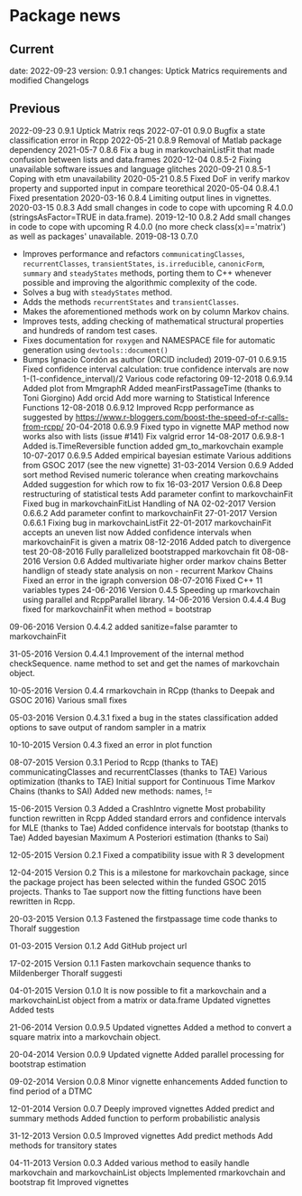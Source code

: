 # Package news

## Current

date: 2022-09-23 
version: 0.9.1
changes: Uptick Matrics requirements and modified Changelogs

## Previous

2022-09-23 0.9.1
Uptick Matrix reqs
2022-07-01 0.9.0
Bugfix a state classification error in Rcpp
2022-05-21 0.8.9
Removal of Matlab package dependency
2021-05-7 0.8.6
Fix a bug in markovchainListFit that made confusion between lists and data.frames
2020-12-04 0.8.5-2
Fixing unavailable software issues and language glitches
2020-09-21 0.8.5-1
Coping with etm unavailability
2020-05-21 0.8.5
Fixed DoF in verify markov property and supported input in compare teorethical
2020-05-04 0.8.4.1
Fixed presentation
2020-03-16 0.8.4
Limiting output lines in vignettes.
2020-03-15 0.8.3
Add small changes in code to cope with upcoming R 4.0.0 (stringsAsFactor=TRUE in data.frame).
2019-12-10 0.8.2
Add small changes in code to cope with upcoming R 4.0.0 (no more check class(x)=='matrix') as well as packages' unavailable.
2019-08-13 0.7.0
* Improves performance and refactors `communicatingClasses`, `recurrentClasses`, `transientStates`, `is.irreducible`, `canonicForm`, `summary` and `steadyStates` methods, porting them to C++ whenever possible and improving the algorithmic complexity of the code.
* Solves a bug with `steadyStates` method.
* Adds the methods `recurrentStates` and `transientClasses`.
* Makes the aforementioned methods work on by column Markov chains.
* Improves tests, adding checking of mathematical structural properties and hundreds of random test cases.
* Fixes documentation for `roxygen` and NAMESPACE file for automatic generation using `devtools::document()`
* Bumps Ignacio Cordón as author (ORCID included)
2019-07-01 0.6.9.15
Fixed confidence interval calculation: true confidence intervals are now 1-(1-confidence_interval)/2
Various code refactoring
09-12-2018 0.6.9.14
Added plot from MmgraphR
Added meanFirstPassageTime (thanks to Toni Giorgino)
Add orcid
Add more warning to Statistical Inference Functions
12-08-2018 0.6.9.12
Improved Rcpp performance as suggested by https://www.r-bloggers.com/boost-the-speed-of-r-calls-from-rcpp/
20-04-2018 0.6.9.9
Fixed typo in vignette
MAP method now works also with lists (issue #141)
Fix valgrid error
14-08-2017 0.6.9.8-1
Added is.TimeReversible function
added gm_to_markovchain example
10-07-2017 0.6.9.5
Added empirical bayesian estimate
Various additions from GSOC 2017 (see the new vignette)
31-03-2014 Version 0.6.9
Added sort method
Revised numeric tolerance when creating markovchains
Added suggestion for which row to fix
16-03-2017 Version 0.6.8
Deep restructuring of statistical tests
Add parameter confint to markovchainFit
Fixed bug in markovchainFitList
Handling of NA
02-02-2017 Version 0.6.6.2
Add parameter confint to markovchainFit
27-01-2017 Version 0.6.6.1
Fixing bug in markovchainListFit
22-01-2017
markovchainFit accepts an uneven list now
Added confidence intervals when markovchainFit is given a matrix
08-12-2016
Added patch to divergence test
20-08-2016
Fully parallelized bootstrapped markovchain fit
08-08-2016
Version 0.6
Added multivariate higher order markov chains
Better handlign of steady state analysis on non - recurrent Markov Chains
Fixed an error in the igraph conversion
08-07-2016
Fixed C++ 11 variables types
24-06-2016
Version 0.4.5
Speeding up rmarkovchain using parallel and RcppParallel library.
14-06-2016
Version 0.4.4.4
Bug fixed for markovchainFit when method = bootstrap

09-06-2016
Version 0.4.4.2
added sanitize=false paramter to markovchainFit

31-05-2016
Version 0.4.4.1
Improvement of the internal method checkSequence.
name method to set and get the names of markovchain object.

10-05-2016
Version 0.4.4
rmarkovchain in RCpp (thanks to Deepak and GSOC 2016)
Various small fixes

05-03-2016
Version 0.4.3.1
fixed a bug in the states classification
added options to save output of random sampler in a matrix

10-10-2015
Version 0.4.3
fixed an error in plot function

08-07-2015
Version 0.3.1
Period to Rcpp (thanks to TAE)
communicatingClasses and recurrentClasses (thanks to TAE)
Various optimization (thanks to TAE)
Initial support for Continuous Time Markov Chains (thanks to SAI)
Added new methods: names, !=

15-06-2015
Version 0.3
Added a CrashIntro vignette
Most probability function rewritten in Rcpp
Added standard errors and confidence intervals for MLE (thanks to Tae)
Added confidence intervals for bootstap (thanks to Tae)
Added bayesian Maximum A Posteriori estimation (thanks to Sai)


12-05-2015
Version 0.2.1
Fixed a compatibility issue with R 3 development

12-04-2015
Version 0.2
This is a milestone for markovchain package, since the package project has been
selected within the funded GSOC 2015 projects.
Thanks to Tae support now the fitting functions have been rewritten in Rcpp.


20-03-2015
Version 0.1.3
Fastened the firstpassage time code thanks to Thoralf suggestion

01-03-2015
Version 0.1.2
Add GitHub project url

17-02-2015
Version 0.1.1
Fasten markovchain sequence thanks to Mildenberger Thoralf suggesti

04-01-2015
Version 0.1.0
It is now possible to fit a markovchain and a markovchainList object from a matrix or data.frame
Updated vignettes
Added tests

21-06-2014
Version 0.0.9.5
Updated vignettes
Added a method to convert a square matrix into a markovchain object.

20-04-2014
Version 0.0.9
Updated vignette
Added parallel processing for bootstrap estimation

09-02-2014
Version 0.0.8
Minor vignette enhancements
Added function to find period of a DTMC

12-01-2014
Version 0.0.7
Deeply improved vignettes
Added predict and summary methods
Added function to perform probabilistic analysis

31-12-2013
Version 0.0.5
Improved vignettes
Add predict methods
Add methods for transitory states

04-11-2013
Version 0.0.3
Added various method to easily handle markovchain and markovchainList objects
Implemented rmarkovchain and bootstrap fit
Improved vignettes
